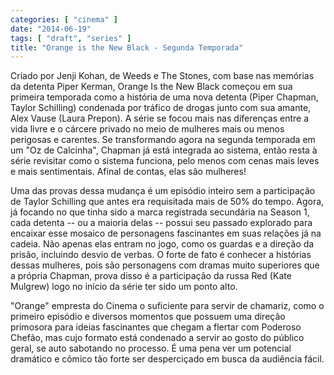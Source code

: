```yaml
---
categories: [ "cinema" ]
date: "2014-06-19"
tags: [ "draft", "series" ]
title: "Orange is the New Black - Segunda Temporada"
---
```

Criado por Jenji Kohan, de Weeds e The Stones, com base nas memórias da
detenta Piper Kerman, Orange Is the New Black começou em sua primeira
temporada como a história de uma nova detenta (Piper Chapman, Taylor
Schilling) condenada por tráfico de drogas junto com sua amante, Alex
Vause (Laura Prepon). A série se focou mais nas diferenças entre
a vida livre e o cárcere privado no meio de mulheres mais ou menos
perigosas e carentes. Se transformando agora na segunda temporada em um
"Oz de Calcinha", Chapman já está integrada ao sistema, então resta
à série revisitar como o sistema funciona, pelo menos com cenas mais
leves e mais sentimentais. Afinal de contas, elas são mulheres!

Uma das provas dessa mudança é um episódio inteiro sem a participação
de Taylor Schilling que antes era requisitada mais de 50% do tempo. Agora,
já focando no que tinha sido a marca registrada secundária na Season 1,
cada detenta -- ou a maioria delas -- possui seu passado explorado para
encaixar esse mosaico de personagens fascinantes em suas relações
já na cadeia. Não apenas elas entram no jogo, como os guardas e a
direção da prisão, incluindo desvio de verbas. O forte de fato é
conhecer a histórias dessas mulheres, pois são personagens com dramas
muito superiores que a própria Chapman, prova disso é a participação
da russa Red (Kate Mulgrew) logo no início da série ter sido um ponto
alto.

"Orange" empresta do Cinema o suficiente para servir de chamariz, como o
primeiro episódio e diversos momentos que possuem uma direção primosora
para ideias fascinantes que chegam a flertar com Poderoso Chefão,
mas cujo formato está condenado a servir ao gosto do público geral,
se auto sabotando no processo. É uma pena ver um potencial dramático
e cômico tão forte ser desperciçado em busca da audiência fácil.
